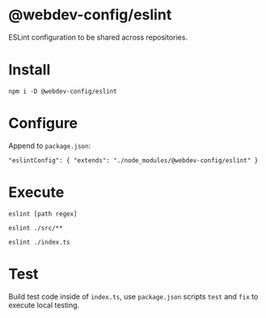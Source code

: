 # @webdev-config/eslint
ESLint configuration to be shared across repositories.

# Install
`npm i -D @webdev-config/eslint`

# Configure
Append to `package.json`:

`"eslintConfig": { "extends": "./node_modules/@webdev-config/eslint" }`

# Execute
`eslint [path regex]`

`eslint ./src/**`

`eslint ./index.ts`

# Test
Build test code inside of `index.ts`, use `package.json` scripts `test` and `fix` to execute local testing.